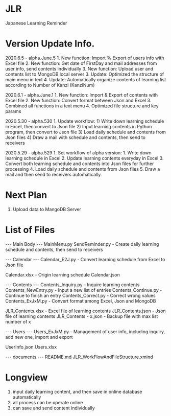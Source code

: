 # JLR
Japanese Learning Reminder


# Version Update Info.

2020.6.5 - alpha.June.5
    1. New function: Import % Export of users info with Excel file
    2. New function: Get date of FirstDay and mail addresses from user info, send contents individually
    3. New function: Upload user and contents list to MongoDB local server
    3. Update: Optimized the structure of main menu in text
    4. Update: Automatically organize contents of learning list according to Number of Kanzi (KanziNum)
     
2020.6.1 - alpha.June.1
    1. New function: Import & Export of contents with Excel file
    2. New function: Convert format between Json and Excel
    3. Combined all functions in a text menu
    4. Optimized file structure and key params
    
2020.5.30 - alpha.530
    1. Update workflow:
        1) Write down learning schedule in Excel, then convert to Json file
        2) Input learning contents in Python program, then convert to Json file
        3) Load daily schedule and contents from Json files
        4) Draw a mail with schedule and contents, then send to receivers

2020.5.29 - alpha.529
    1. Set workflow of alpha version:
        1. Write down learning schedule in Excel
        2. Update learning contents everyday in Excel
        3. Convert both learning schedule and contents into Json files for further processing
        4. Load daily schedule and contents from Json files
        5. Draw a mail and then send to receivers automatically.


# Next Plan
1. Upload data to MangoDB Server


# List of Files
--- Main Body ---
MainMenu.py
SendReminder.py - Create daily learning schedule and contents, then send to receivers
  
--- Calendar ---
Calendar_E2J.py - Convert learning schedule from Excel to Json file

Calendar.xlsx - Origin learning schedule
Calendar.json

--- Contents ---
Contents_Inquiry.py - Inquire learning contents
Contents_NewEntry.py - Input a new list of entries
Contents_Continue.py - Continue to finish an entry
Contents_Correct.py - Correct wrong values
Contents_ExJxM.py - Convert format among Excel, Json and MongoDB 

JLR_Contents.xlsx - Excel file of learning contents
JLR_Contents.json - Json file of learning contents
JLR_Contents - x.json - Backup file with max list number of x

--- Users ---
Users_ExJxM.py - Management of user info, including inquiry, add new one, import and export

UserInfo.json
Users.xlsx

--- documents ---
README.md
JLR_WorkFlowAndFileStructure.xmind


# Longview
  1. input daily learning content, and then save in online database automatically
  2. all process can be operate online
  3. can save and send content individually
  